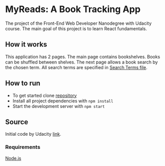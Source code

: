 # MyReads: A Book Tracking App
The project of the Front-End Web Developer Nanodegree with Udacity course. The main goal of this project is to learn React fundamentals.
## How it works
This application has 2 pages. The main page contains bookshelves. Books can be shuffled between shelves. The next page allows a book search by the chosen term.
All search terms are specified in [Search Terms file](https://github.com/pressR2/MyReads/blob/master/SEARCH_TERMS.md).
## How to run
* To get started clone [repository](https://github.com/pressR2/MyReads.git)
* Install all project dependencies with `npm install`
* Start the development server with `npm start`
## Source
Initial code by Udacity [link](https://github.com/udacity/reactnd-project-myreads-starter).
### Requirements
[Node.js](https://nodejs.org)